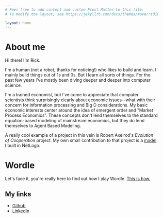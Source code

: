 ```yaml
---
# Feel free to add content and custom Front Matter to this file.
# To modify the layout, see https://jekyllrb.com/docs/themes/#overriding-theme-defaults

layout: home
---
```


# About me

Hi there! I'm Rick.

I'm a human (not a robot, thanks for noticing!) who likes to build and learn. I mainly build things out of 1s and 0s. But I learn all sorts of things. For the past few years I've mostly been diving deeper and deeper into computer science. 

I'm a trained economist, but I've come to appreciate that computer scientists think surprisingly clearly about economic issues--what with their concern for information processing and Big O considerations. My basic economic interests center around the idea of emergent order and "Market Process Economics". These concepts don't lend themselves to the standard equation-based modeling of mainstream economics, but they do lend themselves to Agent Based Modeling. 

A really cool example of a project in this vein is Robert Axelrod's *Evolution of Cooperation* project. My own small contribution to that project is a [model](https://github.com/RickWeber/Prisoners_Dilemma_ABM) I built in NetLogo. 

# Wordle

Let's face it, you're really here to find out how I play Wordle. 
[This is how.](https://github.com/RickWeber/wordle_search)

## My links

* [Github](https://github.com/RickWeber)
* [LinkedIn](https://www.linkedin.com/in/another-rick-weber/)
